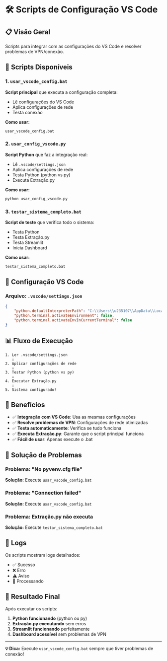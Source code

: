 # 🛠️ Scripts de Configuração VS Code

## 📋 Visão Geral
Scripts para integrar com as configurações do VS Code e resolver problemas de VPN/conexão.

## 🚀 Scripts Disponíveis

### 1. `usar_vscode_config.bat`
**Script principal** que executa a configuração completa:
- Lê configurações do VS Code
- Aplica configurações de rede
- Testa conexão

**Como usar:**
```bash
usar_vscode_config.bat
```

### 2. `usar_config_vscode.py`
**Script Python** que faz a integração real:
- Lê `.vscode/settings.json`
- Aplica configurações de rede
- Testa Python (python vs py)
- Executa Extração.py

**Como usar:**
```bash
python usar_config_vscode.py
```

### 3. `testar_sistema_completo.bat`
**Script de teste** que verifica todo o sistema:
- Testa Python
- Testa Extração.py
- Testa Streamlit
- Inicia Dashboard

**Como usar:**
```bash
testar_sistema_completo.bat
```

## 🔧 Configuração VS Code

### Arquivo: `.vscode/settings.json`
```json
{
    "python.defaultInterpreterPath": "C:\\Users\\u235107\\AppData\\Local\\Programs\\Python\\Python311\\python.exe",
    "python.terminal.activateEnvironment": false,
    "python.terminal.activateEnvInCurrentTerminal": false
}
```

## 📊 Fluxo de Execução

```
1. Ler .vscode/settings.json
   ↓
2. Aplicar configurações de rede
   ↓
3. Testar Python (python vs py)
   ↓
4. Executar Extração.py
   ↓
5. Sistema configurado!
```

## 🎯 Benefícios

- ✅ **Integração com VS Code**: Usa as mesmas configurações
- ✅ **Resolve problemas de VPN**: Configurações de rede otimizadas
- ✅ **Testa automaticamente**: Verifica se tudo funciona
- ✅ **Executa Extração.py**: Garante que o script principal funciona
- ✅ **Fácil de usar**: Apenas execute o .bat

## 🚨 Solução de Problemas

### Problema: "No pyvenv.cfg file"
**Solução:** Execute `usar_vscode_config.bat`

### Problema: "Connection failed"
**Solução:** Execute `usar_vscode_config.bat`

### Problema: Extração.py não executa
**Solução:** Execute `testar_sistema_completo.bat`

## 📝 Logs

Os scripts mostram logs detalhados:
- ✅ Sucesso
- ❌ Erro
- ⚠️ Aviso
- 🔧 Processando

## 🎉 Resultado Final

Após executar os scripts:
1. **Python funcionando** (python ou py)
2. **Extração.py executando** sem erros
3. **Streamlit funcionando** perfeitamente
4. **Dashboard acessível** sem problemas de VPN

---

**💡 Dica:** Execute `usar_vscode_config.bat` sempre que tiver problemas de conexão!
